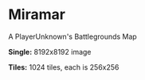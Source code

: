# Miramar
A PlayerUnknown's Battlegrounds Map

**Single:** 8192x8192 image

**Tiles:**  1024 tiles, each is 256x256
